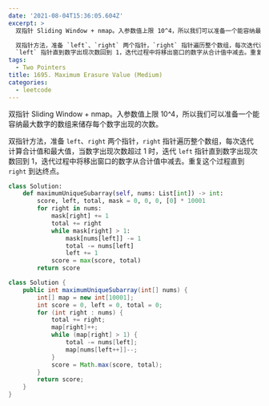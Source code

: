 ```yaml
---
date: '2021-08-04T15:36:05.604Z'
excerpt: >
  双指针 Sliding Window + nmap。入参数值上限 10^4，所以我们可以准备一个能容纳最大数字的数组来储存每个数字出现的次数。

  双指针方法，准备 `left`、`right` 两个指针，`right` 指针遍历整个数组，每次迭代计算合计值和最大值，当数字出现次数超过 1 时，迭代
  `left` 指针直到数字出现次数回到 1，迭代过程中将移出窗口的数字从合计值中减去。重复这个过程直到 `right` 到达终点。
tags:
  - Two Pointers
title: 1695. Maximum Erasure Value (Medium)
categories:
  - leetcode
---
```


双指针 Sliding Window + nmap。入参数值上限 10^4，所以我们可以准备一个能容纳最大数字的数组来储存每个数字出现的次数。

双指针方法，准备 `left`、`right` 两个指针，`right` 指针遍历整个数组，每次迭代计算合计值和最大值，当数字出现次数超过 1 时，迭代 `left` 指针直到数字出现次数回到 1，迭代过程中将移出窗口的数字从合计值中减去。重复这个过程直到 `right` 到达终点。

```python
class Solution:
    def maximumUniqueSubarray(self, nums: List[int]) -> int:
        score, left, total, mask = 0, 0, 0, [0] * 10001
        for right in nums:
            mask[right] += 1
            total += right
            while mask[right] > 1:
                mask[nums[left]] -= 1
                total -= nums[left]
                left += 1
            score = max(score, total)
        return score
```

```java
class Solution {
    public int maximumUniqueSubarray(int[] nums) {
        int[] map = new int[10001];
        int score = 0, left = 0, total = 0;
        for (int right : nums) {
            total += right;
            map[right]++;
            while (map[right] > 1) {
                total -= nums[left];
                map[nums[left++]]--;
            }
            score = Math.max(score, total);
        }
        return score;
    }
}
```
